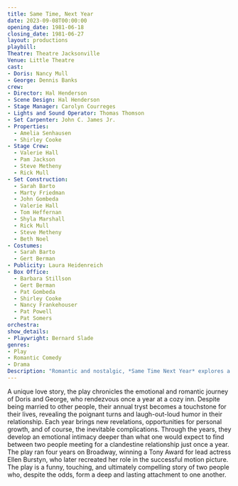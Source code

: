 ```yaml
---
title: Same Time, Next Year
date: 2023-09-08T00:00:00
opening_date: 1981-06-18
closing_date: 1981-06-27
layout: productions
playbill:
Theatre: Theatre Jacksonville
Venue: Little Theatre
cast:
- Doris: Nancy Mull
- George: Dennis Banks
crew:
- Director: Hal Henderson
- Scene Design: Hal Henderson
- Stage Manager: Carolyn Courreges
- Lights and Sound Operator: Thomas Thomson
- Set Carpenter: John C. James Jr.
- Properties:
  - Amelia Senhausen
  - Shirley Cooke
- Stage Crew:
  - Valerie Hall
  - Pam Jackson
  - Steve Metheny
  - Rick Mull
- Set Construction:
  - Sarah Barto
  - Marty Friedman
  - John Gombeda
  - Valerie Hall
  - Tom Heffernan
  - Shyla Marshall
  - Rick Mull
  - Steve Metheny
  - Beth Noel
- Costumes:
  - Sarah Barto
  - Gert Berman
- Publicity: Laura Heidenreich
- Box Office:
  - Barbara Stillson
  - Gert Berman
  - Pat Gombeda
  - Shirley Cooke
  - Nancy Frankehouser
  - Pat Powell
  - Pat Somers
orchestra:
show_details: 
- Playwright: Bernard Slade
genres: 
- Play
- Romantic Comedy
- Drama
Description: "Romantic and nostalgic, *Same Time Next Year* explores a decades-long affair that meets just once a year."
---
```

A unique love story, the play chronicles the emotional and romantic journey of Doris and George, who rendezvous once a year at a cozy inn. Despite being married to other people, their annual tryst becomes a touchstone for their lives, revealing the poignant turns and laugh-out-loud humor in their relationship. Each year brings new revelations, opportunities for personal growth, and of course, the inevitable complications. Through the years, they develop an emotional intimacy deeper than what one would expect to find between two people meeting for a clandestine relationship just once a year. The play ran four years on Broadway, winning a Tony Award for lead actress Ellen Burstyn, who later recreated her role in the successful motion picture. The play is a funny, touching, and ultimately compelling story of two people who, despite the odds, form a deep and lasting attachment to one another.